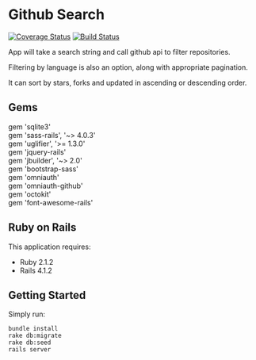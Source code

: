 Github Search
================

[![Coverage Status](https://img.shields.io/coveralls/arturo-kon/github-search-rails/master.svg)](https://coveralls.io/r/arturo-kon/github-search-rails)
[![Build Status](https://img.shields.io/travis/arturo-kon/github-search-rails/master.svg)](https://travis-ci.org/arturo-kon/github-search-rails)

App will take a search string and call github api to filter repositories.

Filtering by language is also an option, along with appropriate pagination.

It can sort by stars, forks and updated in ascending or descending order.


Gems
-----------

gem 'sqlite3'  
gem 'sass-rails', '~> 4.0.3'  
gem 'uglifier', '>= 1.3.0'  
gem 'jquery-rails'  
gem 'jbuilder', '~> 2.0'  
gem 'bootstrap-sass'  
gem 'omniauth'  
gem 'omniauth-github'  
gem 'octokit'  
gem 'font-awesome-rails'  

Ruby on Rails
-------------

This application requires:

- Ruby 2.1.2
- Rails 4.1.2


Getting Started
---------------

Simply run:  

``bundle install``  
``rake db:migrate``  
``rake db:seed``  
``rails server``  


